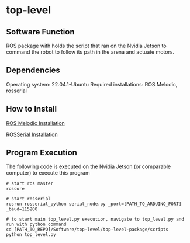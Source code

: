 # top-level

## Software Function

ROS package with holds the script that ran on the Nvidia Jetson to command the robot to follow its path in the arena and actuate motors.

## Dependencies

Operating system: 22.04.1-Ubuntu
Required installations: ROS Melodic, rosserial

## How to Install

[ROS Melodic Installation](http://wiki.ros.org/melodic/Installation/Ubuntu)

[ROSSerial Installation](https://sites.duke.edu/memscapstone/using-rosserial-to-setup-a-ros-node-on-a-teensy/)

## Program Execution

The following code is executed on the Nvidia Jetson (or comparable computer) to execute this program

```
# start ros master
roscore

# start rosserial
rosrun rosserial_python serial_node.py _port=[PATH_TO_ARDUINO_PORT] _baud=115200

# to start main top_level.py execution, navigate to top_level.py and run with python command
cd [PATH_TO_REPO]/Software/top-level/top-level-package/scripts
python top_level.py
```